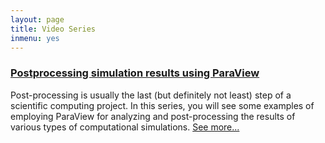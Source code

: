```yaml
---
layout: page
title: Video Series
inmenu: yes
---
```


### [Postprocessing simulation results using ParaView](postprocessing)

Post-processing is usually the last (but definitely not least) step of a scientific computing project. In this series, you will see some examples of employing ParaView for analyzing and post-processing the results of various types of computational simulations. [See more...](postprocessing)




